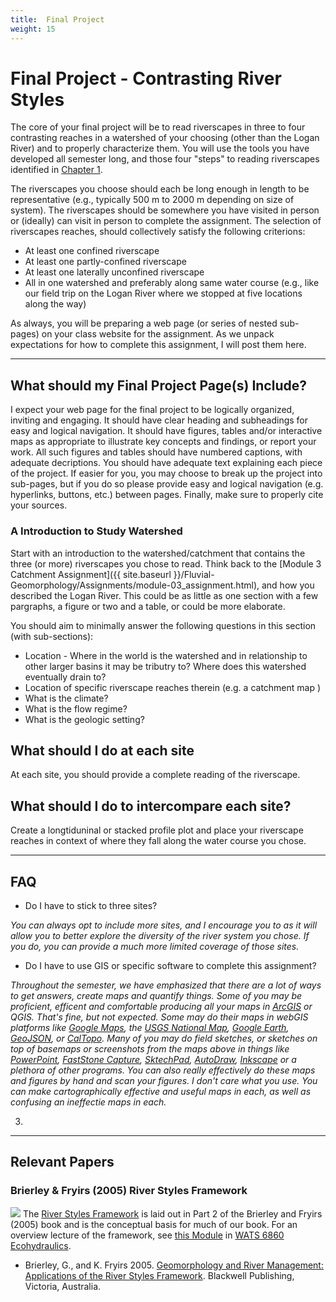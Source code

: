 ```yaml
---
title: 	Final Project
weight: 15
---
```

# Final Project - Contrasting River Styles


The core of your final project will be to read riverscapes in three to four contrasting reaches in a watershed of your choosing (other than the Logan River) and to properly characterize them.  You will use the tools you have developed all semester long, and those four "steps" to reading riverscapes identified in [Chapter 1](https://riverscapes.github.io/Fluvial-Geomorphology/Course_Topics/module-01.html). 

The riverscapes you choose should each be long enough in length to be representative (e.g., typically 500 m to  2000 m depending on size of system). The riverscapes should be somewhere you have visited in person or (ideally) can visit in person to complete the assignment. The selection of riverscapes reaches, should collectively satisfy the following criterions:
-  At least one confined riverscape
-  At least one partly-confined riverscape 
-  At least one laterally unconfined riverscape
-  All in one watershed and preferably along same water course (e.g., like our field trip on the Logan River where we stopped at five locations along the way)

As always, you will be preparing a web page (or series of nested sub-pages) on your class website for the assignment. As we unpack expectations for how to complete this assignment, I will post them here. 

-----------------
## What should my Final Project Page(s) Include?

I expect your web page for the final project to be logically organized, inviting and engaging. It should have clear heading and subheadings for easy and logical navigation. It should have figures, tables and/or interactive maps as appropriate to illustrate key concepts and findings, or report your work. All such figures and tables should have numbered captions, with adequate decriptions. You should have adequate text explaining each piece of the project. If easier for you, you may choose to break up the project into sub-pages, but if you do so please provide easy and logical navigation (e.g. hyperlinks, buttons, etc.) between pages. Finally, make sure to properly cite your sources. 

### A Introduction to Study Watershed
Start with an introduction to the watershed/catchment that contains the three (or more) riverscapes you chose to read.  Think back to the [Module 3 Catchment Assignment]({{ site.baseurl }}/Fluvial-Geomorphology/Assignments/module-03_assignment.html), and how you described the Logan River. This could be as little as one section with a few pargraphs, a figure or two and a table, or could be more elaborate. 

You should aim to minimally answer the following questions in this section (with sub-sections):
-  Location - Where in the world is the watershed and in relationship to other larger basins it may be tributry to? Where does this watershed eventually drain to? 
- Location of specific riverscape reaches therein (e.g. a catchment map )  
-  What is the climate?
-  What is the flow regime?
- What is the geologic setting? 


## What should I do at each site

At each site, you should provide a complete reading of the riverscape. 

## What should I do to intercompare each site?

Create a longtiduninal or stacked profile plot and place your riverscape reaches in context of where they fall along the water course you chose. 

------
## FAQ

- Do I have to stick to three sites?

*You can always opt to include more sites, and I encourage you to as it will allow you to better explore the diversity of the river system you chose. If you do, you can provide a much more limited coverage of those sites.*

- Do I have to use GIS or specific software to complete this assignment?

*Throughout the semester, we have emphasized that there are a lot of ways to get answers, create maps and quantify things.  Some of you may be proficient, efficent and comfortable producing all your maps in [ArcGIS]() or QGIS. That's fine, but not expected. Some may do their maps in webGIS platforms like [Google Maps](https://www.google.com/maps), the [USGS National Map](https://apps.nationalmap.gov/viewer/), [Google Earth](https://www.google.com/earth/), [GeoJSON](http://geojson.io/), or [CalTopo](https://caltopo.com/). Many of you may do field sketches, or sketches on top of basemaps or screenshots from the maps above in things like [PowerPoint](https://office.live.com/start/powerpoint.aspx), [FastStone Capture](https://www.faststone.org/FSCaptureDetail.htm), [SktechPad](https://sketch.io/sketchpad/), [AutoDraw](https://www.autodraw.com/), [Inkscape](https://inkscape.org/) or a plethora of other programs. You can also really effectively do these maps and figures by hand and scan your figures.  I don't care what you use. You can make cartographically effective and useful maps in each, as well as confusing an ineffectie maps in each.*

3. 

------


## Relevant Papers

### Brierley & Fryirs (2005) River Styles Framework

<a href="https://www.wiley.com/en-au/Geomorphology+and+River+Management%3A+Applications+of+the+River+Styles+Framework-p-9781405115162"><img class="float-right" src="{{ site.baseurl }}/assets/images/covers/RiverStyles.jpg"></a> 
The [River Styles Framework](https://riverstyles.com/) is laid out in Part 2 of the Brierley and Fryirs (2005) book and is the conceptual basis for much of our book. For an overview lecture of the framework, see [this Module](https://restoration-usu.github.io/Ecohydraulics/Modules/RiverStyles.html) in [WATS 6860 Ecohydraulics](https://restoration-usu.github.io/Ecohydraulics/).
- <a href="https://usu.instructure.com/courses/637781/files?preview=80717725"><i class="fa fa-file-pdf-o" aria-hidden="true"></i></a> Brierley, G., and K. Fryirs 2005. [Geomorphology and River Management: Applications of the River Styles Framework](https://www.wiley.com/en-au/Geomorphology+and+River+Management%3A+Applications+of+the+River+Styles+Framework-p-9781405115162). Blackwell Publishing, Victoria, Australia. 


